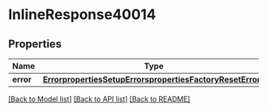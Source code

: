 # InlineResponse40014

## Properties
Name | Type | Description | Notes
------------ | ------------- | ------------- | -------------
**error** | [**ErrorpropertiesSetupErrorspropertiesFactoryResetErrors**](ErrorpropertiesSetupErrorspropertiesFactoryResetErrors.md) |  | [optional] 

[[Back to Model list]](../README.md#documentation-for-models) [[Back to API list]](../README.md#documentation-for-api-endpoints) [[Back to README]](../README.md)

